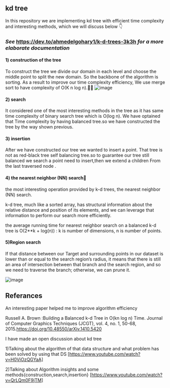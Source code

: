 ## kd tree
In this repository we are implementing kd tree with efficient time complexity and interesting methods, which we will discuss below 👇

 ### *See* https://dev.to/ahmedelgohary1/k-d-trees-3k3h  *for a more elaborate documentation*


#### 1) construction of the tree 
To construct the tree we divide our domain in each level and choose the middle point to split the new domain.
So the backbone of the algorithm is sorting. As a result to improve our time complexity efficiency, We use merge sort to have complexity of O(K n log n).🦄🦄
   ![image](https://user-images.githubusercontent.com/67281513/158078588-44d8930c-712e-4b83-8fe0-6bfbcf88488c.png)


#### 2) search 
It considered one of the most interesting methods in  the tree as it has same time complexity of binary search tree which is O(log n).
We have optained that Time complexity by having balanced tree.so we have constructed the tree by the way shown previous.

#### 3) insertion
After we have constructed our tree we wanted to insert a point.
That tree is not as red-black tree self balancing tree.so to guarantee our tree still balanced we search a point need to insert,then we extend a children
From the last traversed node .

#### 4) the nearest neighbor (NN) search🦄
the most interesting operation provided by k-d trees, the
nearest neighbor (NN) search.

k-d tree, much like a sorted array, has structural information about the
relative distance and position of its elements, and we can leverage that information to
perform our search more efficiently.

the average running time for nearest neighbor search on a balanced
k-d tree is O(2**k + log(n)) : k is number of dimensions, n is number of points.

#### 5)Region search
 If that distance between our Target and surrounding points in our dataset is lower than or equal to the search region’s
radius, it means that there is still an area of intersection between that branch and the search region, and so we need to traverse the branch; otherwise, we can prune it.

![image](https://user-images.githubusercontent.com/67281513/159442810-0a52fbae-3268-49bb-9064-2792509a27ed.png)





## Referances
An interesting paper helped me to improve algorithm efficiency 

Russell A. Brown :Building a Balanced k-d Tree in O(kn log n) Time. Journal of Computer Graphics Techniques (JCGT), vol. 4, no. 1, 50-68, 2015.https://doi.org/10.48550/arXiv.1410.5420



I have made an open discussion about kd tree

1)Talking about the algorithm of that data structure and what problem has been solved by using that DS [https://www.youtube.com/watch?v=H0ViOzQGYaA]

2)Talking about Algorithm insights and some methods{construction,search,insertion} [https://www.youtube.com/watch?v=QrLQm0F9jTM]

